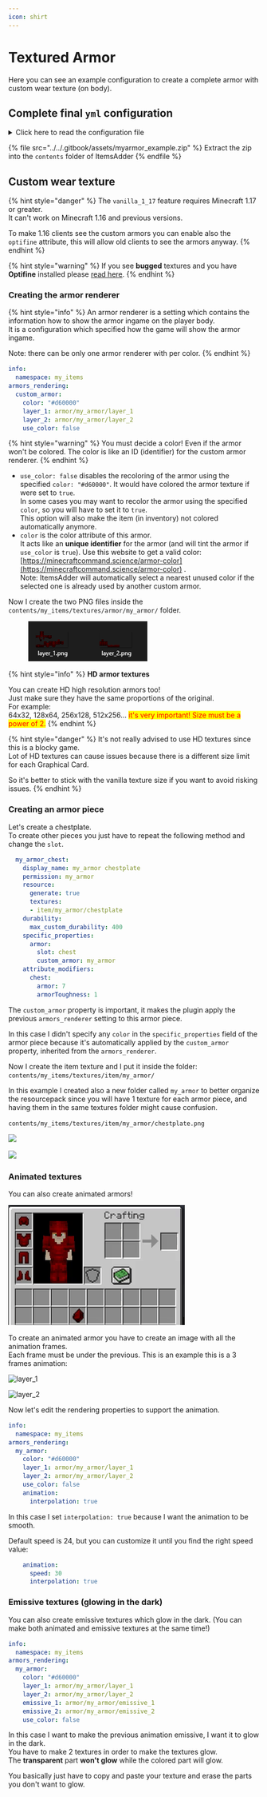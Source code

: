 ```yaml
---
icon: shirt
---
```


# Textured Armor

Here you can see an example configuration to create a complete armor with custom wear texture (on body).

## Complete final `yml` configuration

<details>

<summary>Click here to read the configuration file</summary>

```yaml
info:
  namespace: myitems
armors_rendering:
  myarmor:
    color: "#d60000"
    layer_1: armor/myarmor/layer_1
    layer_2: armor/myarmor/layer_2
items:
  myarmor_helmet:
    display_name: myarmor helmet
    permission: myarmor
    resource:
      generate: true
      textures:
      - item/myarmor/helmet
    durability:
      max_custom_durability: 275
    specific_properties:
      armor:
        slot: head
        custom_armor: myarmor
    attribute_modifiers:
      head:
        armor: 9
        armorToughness: 1
  myarmor_chestplate:
    display_name: myarmor chestplate
    permission: myarmor
    resource:
      generate: true
      textures:
      - item/myarmor/chestplate
    durability:
      max_custom_durability: 400
    specific_properties:
      armor:
        slot: chest
        custom_armor: myarmor
    attribute_modifiers:
      chest:
        armor: 7
        armorToughness: 1
  myarmor_leggings:
    display_name: myarmor leggings
    permission: myarmor
    resource:
      generate: true
      textures:
      - item/myarmor/leggings
    durability:
      max_custom_durability: 375
    specific_properties:
      armor:
        slot: legs
        custom_armor: myarmor
    attribute_modifiers:
      legs:
        armor: 5
        armorToughness: 1
  myarmor_boots:
    display_name: myarmor boots
    permission: myarmor
    resource:
      generate: true
      textures:
      - item/myarmor/boots
    durability:
      max_custom_durability: 325
    specific_properties:
      armor:
        slot: FEET
        custom_armor: myarmor
    attribute_modifiers:
      feet:
        armor: 3
        armorToughness: 1
```



</details>

{% file src="../../.gitbook/assets/myarmor_example.zip" %}
Extract the zip into the `contents` folder of ItemsAdder
{% endfile %}

## Custom wear texture

{% hint style="danger" %}
The `vanilla_1_17` feature requires Minecraft 1.17 or greater.\
It can't work on Minecraft 1.16 and previous versions.

To make 1.16 clients see the custom armors you can enable also the `optifine` attribute, this will allow old clients to see the armors anyway.
{% endhint %}

{% hint style="warning" %}
If you see **bugged** textures and you have **Optifine** installed please [read here](../../faq/armors-textures-not-working-with-shaders-mod.md).
{% endhint %}

### Creating the armor renderer

{% hint style="info" %}
An armor renderer is a setting which contains the information how to show the armor ingame on the player body.\
It is a configuration which specified how the game will show the armor ingame.

Note: there can be only one armor renderer with per color.
{% endhint %}

```yaml
info:
  namespace: my_items
armors_rendering:
  custom_armor:
    color: "#d60000"
    layer_1: armor/my_armor/layer_1
    layer_2: armor/my_armor/layer_2
    use_color: false
```

{% hint style="warning" %}
You must decide a color! Even if the armor won't be colored. The color is like an ID (identifier) for the custom armor renderer.
{% endhint %}

* `use_color: false` disables the recoloring of the armor using the specified `color: "#d60000"`. It would have colored the armor texture if were set to `true`.\
  In some cases you may want to recolor the armor using the specified `color`, so you will have to set it to `true`.\
  This option will also make the item (in inventory) not colored automatically anymore.
* `color` is the color attribute of this armor. \
  It acts like an **unique identifier** for the armor (and will tint the armor if `use_color` is `true`). Use this website to get a valid color: [https://minecraftcommand.science/armor-color](https://minecraftcommand.science/armor-color) .\
  Note: ItemsAdder will automatically select a nearest unused color if the selected one is already used by another custom armor.

Now I create the two PNG files inside the `contents/my_items/textures/armor/my_armor/` folder.

<figure><img src="../../.gitbook/assets/armor_textures_preview.png" alt=""><figcaption></figcaption></figure>

{% hint style="info" %}
**HD armor textures**

You can create HD high resolution armors too!\
Just make sure they have the same proportions of the original.\
For example:\
64x32, 128x64, 256x128, 512x256... <mark style="color:red;">it's very important! Size must be a power of 2.</mark>
{% endhint %}

{% hint style="danger" %}
It's not really advised to use HD textures since this is a blocky game.\
Lot of HD textures can cause issues because there is a different size limit for each Graphical Card.

So it's better to stick with the vanilla texture size if you want to avoid risking issues.
{% endhint %}

### Creating an armor piece

Let's create a chestplate.\
To create other pieces you just have to repeat the following method and change the `slot`.

```yaml
  my_armor_chest:
    display_name: my_armor chestplate
    permission: my_armor
    resource:
      generate: true
      textures:
      - item/my_armor/chestplate
    durability:
      max_custom_durability: 400
    specific_properties:
      armor:
        slot: chest
        custom_armor: my_armor
    attribute_modifiers:
      chest:
        armor: 7
        armorToughness: 1
```

The `custom_armor` property is important, it makes the plugin apply the previous `armors_renderer` setting to this armor piece.

In this case I didn't specify any `color` in the `specific_properties` field of the armor piece because it's automatically applied by the `custom_armor` property, inherited from the `armors_renderer`.

Now I create the item texture and I put it inside the folder: \
`contents/my_items/textures/item/my_armor/`&#x20;

In this example I created also a new folder called `my_armor` to better organize the resourcepack since you will have 1 texture for each armor piece, and having them in the same textures folder might cause confusion.

`contents/my_items/textures/item/my_armor/chestplate.png`&#x20;

![](../../.gitbook/assets/chestplate\_item\_red.png)

![](<../../.gitbook/assets/image (42) (1) (1).png>)

### Animated textures

You can also create animated armors!

![](<../../.gitbook/assets/ezgif-7-3b3a255fe802 (1) (1).gif>)

To create an animated armor you have to create an image with all the animation frames.\
Each frame must be under the previous. This is an example this is a 3 frames animation:

![layer\_1](../../.gitbook/assets/layer\_1.png)

![layer\_2](../../.gitbook/assets/layer\_2.png)

Now let's edit the rendering properties to support the animation.

```yaml
info:
  namespace: my_items
armors_rendering:
  my_armor:
    color: "#d60000"
    layer_1: armor/my_armor/layer_1
    layer_2: armor/my_armor/layer_2
    use_color: false
    animation:
      interpolation: true
```

In this case I set `interpolation: true` because I want the animation to be smooth.

Default speed is 24, but you can customize it until you find the right speed value:

```yaml
    animation:
      speed: 30
      interpolation: true
```

### Emissive textures (glowing in the dark)

You can also create emissive textures which glow in the dark. (You can make both animated and emissive textures at the same time!)

```yaml
info:
  namespace: my_items
armors_rendering:
  my_armor:
    color: "#d60000"
    layer_1: armor/my_armor/layer_1
    layer_2: armor/my_armor/layer_2
    emissive_1: armor/my_armor/emissive_1
    emissive_2: armor/my_armor/emissive_2
    use_color: false
```

In this case I want to make the previous animation emissive, I want it to glow in the dark.\
You have to make 2 textures in order to make the textures glow.\
The **transparent** part **won't glow** while the colored part will glow.

You basically just have to copy and paste your texture and erase the parts you don't want to glow.
